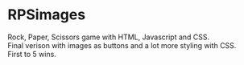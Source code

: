 # RPSimages
Rock, Paper, Scissors game with HTML, Javascript and CSS.
<br>
Final verison with images as buttons and a lot more styling with CSS.
<br>
First to 5 wins.

